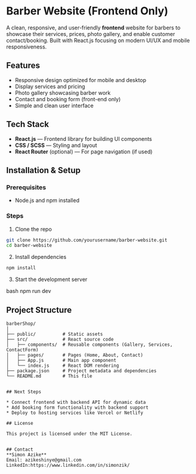 # Barber Website (Frontend Only)
A clean, responsive, and user-friendly **frontend** website for barbers to showcase their services, prices, photo gallery, and enable customer contact/booking. Built with React.js focusing on modern UI/UX and mobile responsiveness.


## Features
* Responsive design optimized for mobile and desktop
* Display services and pricing
* Photo gallery showcasing barber work
* Contact and booking form (front-end only)
* Simple and clean user interface


## Tech Stack
* **React.js** — Frontend library for building UI components
* **CSS / SCSS** — Styling and layout
* **React Router** (optional) — For page navigation (if used)


## Installation & Setup

### Prerequisites
* Node.js and npm installed

### Steps
1. Clone the repo
```bash
git clone https://github.com/yourusername/barber-website.git
cd barber-website
```

2. Install dependencies
```bash
npm install
```

3. Start the development server

bash
npm run dev


## Project Structure
```
barberShop/
│
├── public/          # Static assets
├── src/             # React source code
│   ├── components/  # Reusable components (Gallery, Services, ContactForm)
│   ├── pages/       # Pages (Home, About, Contact)
│   ├── App.js       # Main app component
│   └── index.js     # React DOM rendering
├── package.json     # Project metadata and dependencies
└── README.md        # This file


## Next Steps

* Connect frontend with backend API for dynamic data
* Add booking form functionality with backend support
* Deploy to hosting services like Vercel or Netlify

## License

This project is licensed under the MIT License.


## Contact
**Simon Azike**
Email: azikeshinye@gmail.com 
LinkedIn:https://www.linkedin.com/in/simonzik/
